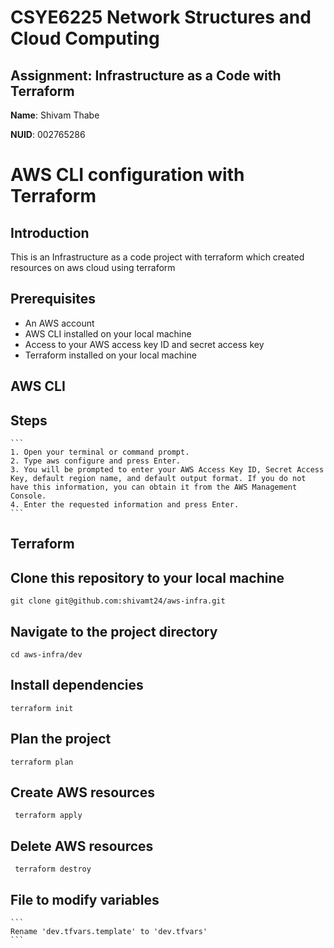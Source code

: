 # CSYE6225 Network Structures and Cloud Computing

## Assignment: Infrastructure as a Code with Terraform

**Name**: Shivam Thabe

**NUID**: 002765286

# AWS CLI configuration with Terraform

## Introduction
This is an Infrastructure as a code project with terraform which created resources on aws cloud using terraform

## Prerequisites
- An AWS account
- AWS CLI installed on your local machine
- Access to your AWS access key ID and secret access key
- Terraform installed on your local machine

## AWS CLI
## Steps
    ```
    1. Open your terminal or command prompt.
    2. Type aws configure and press Enter.
    3. You will be prompted to enter your AWS Access Key ID, Secret Access Key, default region name, and default output format. If you do not have this information, you can obtain it from the AWS Management Console.
    4. Enter the requested information and press Enter.
    ```


## Terraform
## Clone this repository to your local machine
   ```
   git clone git@github.com:shivamt24/aws-infra.git
   ```
## Navigate to the project directory
   ```
   cd aws-infra/dev
   ```
## Install dependencies
   ```
   terraform init
   ```
## Plan the project
   ```
   terraform plan
   ```
## Create AWS resources
   ```
    terraform apply
   ```
## Delete AWS resources
   ```
    terraform destroy
   ```
## File to modify variables
    ```
    Rename 'dev.tfvars.template' to 'dev.tfvars' 
    ```